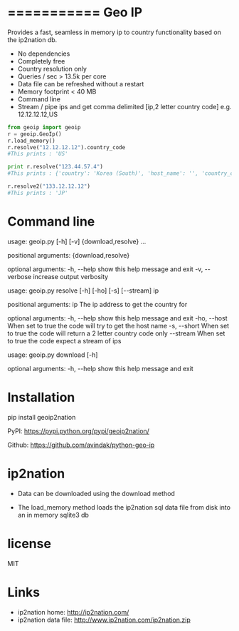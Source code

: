 ===========
Geo IP
===========

Provides a fast, seamless in memory ip to country functionality based on the ip2nation db.
- No dependencies
- Completely free
- Country resolution only
- Queries / sec > 13.5k per core
- Data file can be refreshed without a restart
- Memory footprint < 40 MB
- Command line
- Stream / pipe ips and get comma delimited [ip,2 letter country code] e.g. 12.12.12.12,US

```python
from geoip import geoip
r = geoip.GeoIp()
r.load_memory()
r.resolve("12.12.12.12").country_code
#This prints : 'US'

print r.resolve("123.44.57.4")
#This prints : {'country': 'Korea (South)', 'host_name': '', 'country_code': 'KR'}

r.resolve2("133.12.12.12")
#This prints : 'JP'
```

Command line
=========

usage: geoip.py [-h] [-v] {download,resolve} ...

positional arguments:
  {download,resolve}

optional arguments:
  -h, --help          show this help message and exit
  -v, --verbose       increase output verbosity


usage: geoip.py resolve [-h] [-ho] [-s] [--stream] ip

positional arguments:
  ip           The ip address to get the country for

optional arguments:
  -h, --help   show this help message and exit
  -ho, --host  When set to true the code will try to get the host name
  -s, --short  When set to true the code will return a 2 letter country code
               only
  --stream     When set to true the code expect a stream of ips

usage: geoip.py download [-h]

optional arguments:
  -h, --help  show this help message and exit


Installation
=========

pip install geoip2nation

PyPI: https://pypi.python.org/pypi/geoip2nation/

Github: https://github.com/avindak/python-geo-ip

ip2nation
=========

* Data can be downloaded using the download method

* The load_memory method loads the ip2nation sql data file from disk into an in memory sqlite3 db

license
========
MIT

Links
========

* ip2nation home: http://ip2nation.com/
* ip2nation data file: http://www.ip2nation.com/ip2nation.zip

